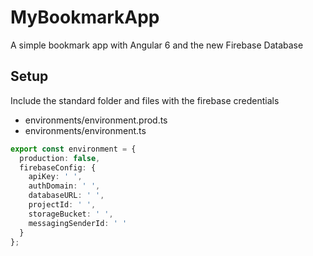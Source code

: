 # MyBookmarkApp

A simple bookmark app with Angular 6 and the new Firebase Database

## Setup

Include the standard folder and files with the firebase credentials

- environments/environment.prod.ts
- environments/environment.ts

```typescript
export const environment = {
  production: false,
  firebaseConfig: {
    apiKey: ' ',
    authDomain: ' ',
    databaseURL: ' ',
    projectId: ' ',
    storageBucket: ' ',
    messagingSenderId: ' '
  }
};
```
